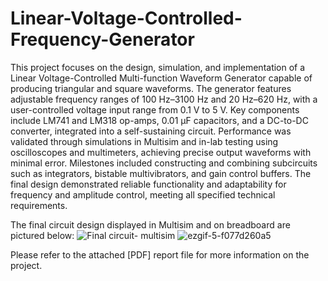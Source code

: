 # Linear-Voltage-Controlled-Frequency-Generator

This project focuses on the design, simulation, and implementation of a Linear Voltage-Controlled Multi-function Waveform Generator capable of producing triangular and square waveforms. The generator features adjustable frequency ranges of 100 Hz–3100 Hz and 20 Hz–620 Hz, with a user-controlled voltage input range from 0.1 V to 5 V. Key components include LM741 and LM318 op-amps, 0.01 µF capacitors, and a DC-to-DC converter, integrated into a self-sustaining circuit. Performance was validated through simulations in Multisim and in-lab testing using oscilloscopes and multimeters, achieving precise output waveforms with minimal error. Milestones included constructing and combining subcircuits such as integrators, bistable multivibrators, and gain control buffers. The final design demonstrated reliable functionality and adaptability for frequency and amplitude control, meeting all specified technical
requirements.

The final circuit design displayed in Multisim and on breadboard are pictured below:
![Final circuit- multisim](https://github.com/user-attachments/assets/1d5d4992-5fe6-465b-ad9f-c97536414851) ![ezgif-5-f077d260a5](https://github.com/user-attachments/assets/04dc2695-efed-490b-8adb-47e992239b87)




Please refer to the attached [PDF] report file for more information on the project.


